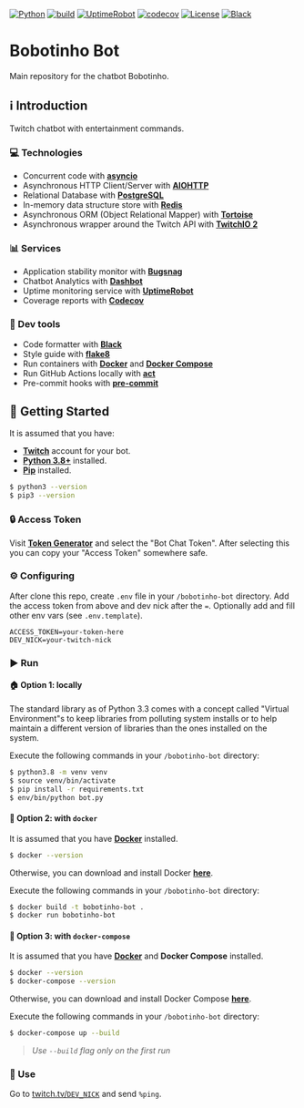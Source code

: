[![Python](https://img.shields.io/badge/Python-3.8+-blue.svg?logo=python)](https://www.python.org)
[![build](https://github.com/leandcesar/bobotinho-bot/workflows/CI/badge.svg)](https://github.com/leandcesar/bobotinho-bot/actions/workflows/ci.yml)
[![UptimeRobot](https://img.shields.io/uptimerobot/status/m788541737-d1097381d469c36beb1e16b3)](https://stats.uptimerobot.com/EQQpJSWDE5/788541737)
[![codecov](https://codecov.io/gh/leandcesar/bobotinho-bot/branch/master/graph/badge.svg)](https://codecov.io/gh/leandcesar/bobotinho-bot)
[![License](https://img.shields.io/badge/license-AGPL%20v3-yellow.svg)](https://github.com/leandcesar/bobotinho-bot/blob/main/LICENSE)
[![Black](https://img.shields.io/badge/code%20style-black-000000.svg)](https://github.com/psf/black)

# Bobotinho Bot
Main repository for the chatbot Bobotinho.

## ℹ️ Introduction
Twitch chatbot with entertainment commands.

### ‎💻 Technologies
- Concurrent code with [**asyncio**](https://docs.python.org/3/library/asyncio.html)
- Asynchronous HTTP Client/Server with [**AIOHTTP**](https://docs.aiohttp.org/en/stable/)
- Relational Database with [**PostgreSQL**](https://www.postgresql.org/)
- In-memory data structure store with [**Redis**](https://redis.io/)
- Asynchronous ORM (Object Relational Mapper) with [**Tortoise**](https://tortoise-orm.readthedocs.io/)
- Asynchronous wrapper around the Twitch API with [**TwitchIO 2**](https://twitchio.readthedocs.io/en/latest/index.html)

### 📊 Services
- Application stability monitor with [**Bugsnag**](https://www.bugsnag.com/)
- Chatbot Analytics with [**Dashbot**](https://www.dashbot.io/)
- Uptime monitoring service with [**UptimeRobot**](https://uptimerobot.com/)
- Coverage reports with [**Codecov**](https://about.codecov.io/)

### ‎🧰 Dev tools
- Code formatter with [**Black**](https://github.com/psf/black)
- Style guide with [**flake8**](https://flake8.pycqa.org/en/latest/)
- Run containers with [**Docker**](https://www.docker.com/) and [**Docker Compose**](https://docs.docker.com/compose/)
- Run GitHub Actions locally with [**act**](https://github.com/nektos/act)
- Pre-commit hooks with [**pre-commit**](https://pre-commit.com/)

## 🏁 Getting Started
It is assumed that you have:
- [**Twitch**](https://twitch.tv/) account for your bot.
- [**Python 3.8+**](https://www.python.org/) installed.
- [**Pip**](https://pip.pypa.io/en/stable/) installed.

```bash
$ python3 --version
$ pip3 --version
```

### 🔒 Access Token

Visit [**Token Generator**](https://twitchtokengenerator.com/) and select the "Bot Chat Token". After selecting this you can copy your "Access Token" somewhere safe.

### ⚙️ Configuring

After clone this repo, create `.env` file in your `/bobotinho-bot` directory. Add the access token from above and dev nick after the `=`. Optionally add and fill other env vars (see `.env.template`).

```
ACCESS_TOKEN=your-token-here
DEV_NICK=your-twitch-nick
```

### ▶️ Run 

#### 🏠 Option 1: locally

The standard library as of Python 3.3 comes with a concept called "Virtual Environment"s to keep libraries from polluting system installs or to help maintain a different version of libraries than the ones installed on the system.

Execute the following commands in your `/bobotinho-bot` directory:

```bash
$ python3.8 -m venv venv
$ source venv/bin/activate
$ pip install -r requirements.txt
$ env/bin/python bot.py
```

#### 🐋 Option 2: with `docker`

It is assumed that you have [**Docker**](https://www.docker.com/) installed.

```bash
$ docker --version
```

Otherwise, you can download and install Docker [**here**](https://docs.docker.com/get-docker/).

Execute the following commands in your `/bobotinho-bot` directory:

```bash
$ docker build -t bobotinho-bot .
$ docker run bobotinho-bot
```

#### 🐳 Option 3: with `docker-compose`

It is assumed that you have [**Docker**](https://www.docker.com/) and **Docker Compose** installed.

```bash
$ docker --version
$ docker-compose --version
```

Otherwise, you can download and install Docker Compose [**here**](https://docs.docker.com/compose/install/).

Execute the following commands in your `/bobotinho-bot` directory:

```bash
$ docker-compose up --build
```

> *Use `--build` flag only on the first run*

### 🎉 Use

Go to [twitch.tv/`DEV_NICK`](https://twitch.tv/) and send `%ping`.
